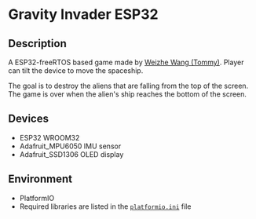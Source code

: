# Gravity Invader ESP32

## Description
A ESP32-freeRTOS based game made by [Weizhe Wang (Tommy)](https://github.com/tommywwz). Player can tilt the device to move the spaceship.

 The goal is to destroy the aliens that are falling from the top of the screen. The game is over when the alien's ship reaches the bottom of the screen.
## Devices
- ESP32 WROOM32
- Adafruit_MPU6050 IMU sensor
- Adafruit_SSD1306 OLED display
## Environment
- PlatformIO
- Required libraries are listed in the [`platformio.ini`](platformio.ini) file